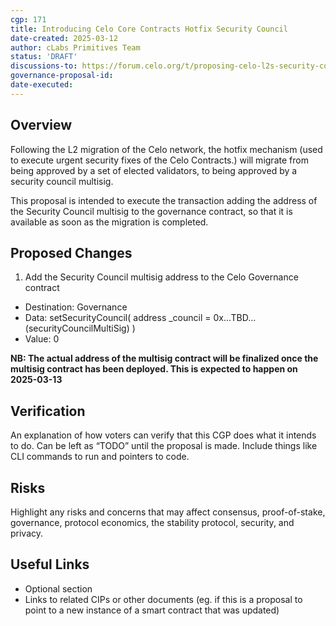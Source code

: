 ```yaml
---
cgp: 171
title: Introducing Celo Core Contracts Hotfix Security Council
date-created: 2025-03-12
author: cLabs Primitives Team
status: 'DRAFT'
discussions-to: https://forum.celo.org/t/proposing-celo-l2s-security-council
governance-proposal-id:
date-executed:
---
```


## Overview

Following the L2 migration of the Celo network, the hotfix mechanism (used to execute urgent security fixes of the Celo Contracts.) will migrate from being approved by a set of elected validators, to being approved by a security council multisig.

This proposal is intended to execute the transaction adding the address of the Security Council multisig to the governance contract, so that it is available as soon as the migration is completed.

## Proposed Changes

1. Add the Security Council multisig address to the Celo Governance contract

- Destination: Governance
- Data: setSecurityCouncil(
    address _council = 0x...TBD... (securityCouncilMultiSig)
  )
- Value: 0

**NB: The actual address of the multisig contract will be finalized once the multisig contract has been deployed. This is expected to happen on 2025-03-13**

## Verification

An explanation of how voters can verify that this CGP does what it intends to do. Can be left as “TODO” until the proposal is made. Include things like CLI commands to run and pointers to code.

## Risks

Highlight any risks and concerns that may affect consensus, proof-of-stake, governance, protocol economics, the stability protocol, security, and privacy.

## Useful Links

* Optional section
* Links to related CIPs or other documents (eg. if this is a proposal to point to a new instance of a smart contract that was updated)
